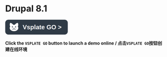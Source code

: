 # Drupal 8.1

<a href="https://www.vsplate.com/?docker-compose=https://github.com/vsplate/dcenvs/drupal/8.1"><img alt="VSPLATE GO" src="https://raw.githubusercontent.com/vsplate/images/master/vsgo_btn.png" width="200px"></a>

**Click the `VSPLATE GO` button to launch a demo online / 点击`VSPLATE GO`按钮创建在线环境**
